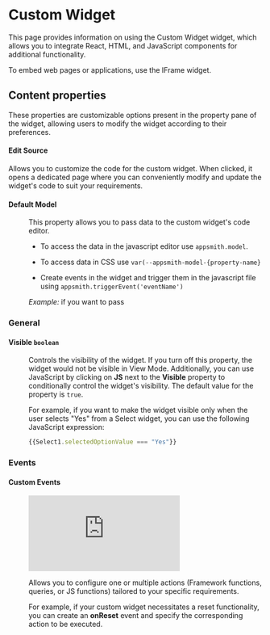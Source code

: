 # Custom Widget

This page provides information on using the Custom Widget widget, which allows you to integrate React, HTML, and JavaScript components for additional functionality. 

To embed web pages or applications, use the IFrame widget.


## Content properties

These properties are customizable options present in the property pane of the widget, allowing users to modify the widget according to their preferences.



#### Edit Source

Allows you to customize the code for the custom widget. When clicked, it opens a dedicated page where you can conveniently modify and update the widget's code to suit your requirements.


#### Default Model

<dd>


This property allows you to pass data to the custom widget's code editor. 


* To access the data in the javascript editor use `appsmith.model`.

* To access data in CSS use `var(--appsmith-model-{property-name}`

* Create events in the widget and trigger them in the javascript file using `appsmith.triggerEvent('eventName')`

*Example:* if you want to pass 



</dd>






### General

#### Visible `boolean`

<dd>

Controls the visibility of the widget. If you turn off this property, the widget would not be visible in View Mode. Additionally, you can use JavaScript by clicking on **JS** next to the **Visible** property to conditionally control the widget's visibility. The default value for the property is `true`.

For example, if you want to make the widget visible only when the user selects "Yes" from a Select widget, you can use the following JavaScript expression: 
```js
{{Select1.selectedOptionValue === "Yes"}}
```



</dd>



### Events

#### Custom Events	

<dd>


<div style={{ position: "relative", paddingBottom: "calc(50.520833333333336% + 41px)", height: "0", width: "100%" }}>
  <iframe src="https://demo.arcade.software/FCh9XryZ3ymHeOdFnE7x?embed" frameborder="0" loading="lazy" webkitallowfullscreen mozallowfullscreen allowfullscreen style={{ position: "absolute", top: "0", left: "0", width: "100%", height: "100%", colorScheme: "light" }} title="Appsmith | Connect Data">
  </iframe>
</div>


Allows you to configure one or multiple actions (Framework functions, queries, or JS functions) tailored to your specific requirements. 

For example, if your custom widget necessitates a reset functionality, you can create an **onReset** event and specify the corresponding action to be executed. 

</dd>






